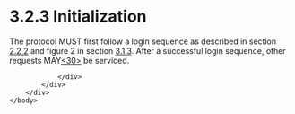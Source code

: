 <html dir="LTR" xmlns:mshelp="http://msdn.microsoft.com/mshelp" xmlns:ddue="http://ddue.schemas.microsoft.com/authoring/2003/5" xmlns:xlink="http://www.w3.org/1999/xlink" xmlns:tool="http://www.microsoft.com/tooltip">
    <head>
        <meta http-equiv="Content-Type" content="text/html; CHARSET=utf-8"></meta>
        <meta name="save" content="history"></meta>
        <title>3.2.3 Initialization</title>
        <xml>
            <mshelp:toctitle title="3.2.3 Initialization"></mshelp:toctitle>
            <mshelp:rltitle title="[MS-SSAS8]: Initialization"></mshelp:rltitle>
            <mshelp:keyword index="A" term="4786cded-1dab-4f2e-bda4-39915c52f6b8"></mshelp:keyword>
            <mshelp:attr name="DCSext.ContentType" value="open specification"></mshelp:attr>
            <mshelp:attr name="AssetID" value="4786cded-1dab-4f2e-bda4-39915c52f6b8"></mshelp:attr>
            <mshelp:attr name="TopicType" value="kbRef"></mshelp:attr>
            <mshelp:attr name="DCSext.Title" value="[MS-SSAS8]: Initialization" />
        </xml>
    </head>
    <body>
        <div id="header">
            <h1 class="heading">3.2.3 Initialization</h1>
        </div>
        <div id="mainSection">
            <div id="mainBody">
                <div id="allHistory" class="saveHistory"></div>
                <div id="sectionSection0" class="section" name="collapseableSection">
                    

<p>The protocol MUST first follow a login sequence as described
in section <a href="a3b2287c-c708-4a9c-9300-95fb974ee26b.md">2.2.2</a> and
figure 2 in section <a href="ee71829d-94af-40f5-bb94-28853b01af4c.md">3.1.3</a>.
After a successful login sequence, other requests MAY<a id="Appendix_A_Target_30"></a><a href="05c9e5c4-4566-418c-a56e-69fca8d73f4b.md#Appendix_A_30" aria-label="Product behavior note 30">&lt;30&gt;</a> be serviced. </p>


                </div>
            </div>
        </div>
    </body>
</html>